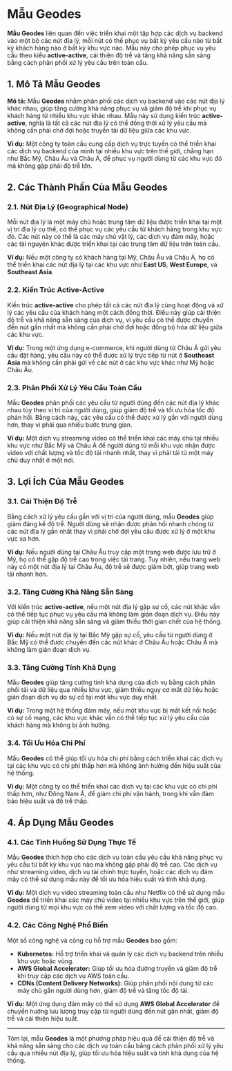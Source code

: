 # Mẫu Geodes

**Mẫu Geodes** liên quan đến việc triển khai một tập hợp các dịch vụ backend vào một bộ các nút địa lý, mỗi nút có thể phục vụ bất kỳ yêu cầu nào từ bất kỳ khách hàng nào ở bất kỳ khu vực nào. Mẫu này cho phép phục vụ yêu cầu theo kiểu **active-active**, cải thiện độ trễ và tăng khả năng sẵn sàng bằng cách phân phối xử lý yêu cầu trên toàn cầu.

## 1. Mô Tả Mẫu Geodes

**Mô tả:** Mẫu **Geodes** nhằm phân phối các dịch vụ backend vào các nút địa lý khác nhau, giúp tăng cường khả năng phục vụ và giảm độ trễ khi phục vụ khách hàng từ nhiều khu vực khác nhau. Mẫu này sử dụng kiến trúc **active-active**, nghĩa là tất cả các nút địa lý có thể đồng thời xử lý yêu cầu mà không cần phải chờ đợi hoặc truyền tải dữ liệu giữa các khu vực.

**Ví dụ:** Một công ty toàn cầu cung cấp dịch vụ trực tuyến có thể triển khai các dịch vụ backend của mình tại nhiều khu vực trên thế giới, chẳng hạn như Bắc Mỹ, Châu Âu và Châu Á, để phục vụ người dùng từ các khu vực đó mà không gặp phải độ trễ lớn.

## 2. Các Thành Phần Của Mẫu Geodes

### 2.1. Nút Địa Lý (Geographical Node)

Mỗi nút địa lý là một máy chủ hoặc trung tâm dữ liệu được triển khai tại một vị trí địa lý cụ thể, có thể phục vụ các yêu cầu từ khách hàng trong khu vực đó. Các nút này có thể là các máy chủ vật lý, các dịch vụ đám mây, hoặc các tài nguyên khác được triển khai tại các trung tâm dữ liệu trên toàn cầu.

**Ví dụ:** Nếu một công ty có khách hàng tại Mỹ, Châu Âu và Châu Á, họ có thể triển khai các nút địa lý tại các khu vực như **East US**, **West Europe**, và **Southeast Asia**.

### 2.2. Kiến Trúc Active-Active

Kiến trúc **active-active** cho phép tất cả các nút địa lý cùng hoạt động và xử lý các yêu cầu của khách hàng một cách đồng thời. Điều này giúp cải thiện độ trễ và khả năng sẵn sàng của dịch vụ, vì yêu cầu có thể được chuyển đến nút gần nhất mà không cần phải chờ đợi hoặc đồng bộ hóa dữ liệu giữa các khu vực.

**Ví dụ:** Trong một ứng dụng e-commerce, khi người dùng từ Châu Á gửi yêu cầu đặt hàng, yêu cầu này có thể được xử lý trực tiếp từ nút ở **Southeast Asia** mà không cần phải gửi về các nút ở các khu vực khác như Mỹ hoặc Châu Âu.

### 2.3. Phân Phối Xử Lý Yêu Cầu Toàn Cầu

Mẫu **Geodes** phân phối các yêu cầu từ người dùng đến các nút địa lý khác nhau tùy theo vị trí của người dùng, giúp giảm độ trễ và tối ưu hóa tốc độ phản hồi. Bằng cách này, các yêu cầu có thể được xử lý gần với người dùng hơn, thay vì phải qua nhiều bước trung gian.

**Ví dụ:** Một dịch vụ streaming video có thể triển khai các máy chủ tại nhiều khu vực như Bắc Mỹ và Châu Á để người dùng từ mỗi khu vực nhận được video với chất lượng và tốc độ tải nhanh nhất, thay vì phải tải từ một máy chủ duy nhất ở một nơi.

## 3. Lợi Ích Của Mẫu Geodes

### 3.1. Cải Thiện Độ Trễ

Bằng cách xử lý yêu cầu gần với vị trí của người dùng, mẫu **Geodes** giúp giảm đáng kể độ trễ. Người dùng sẽ nhận được phản hồi nhanh chóng từ các nút địa lý gần nhất thay vì phải chờ đợi yêu cầu được xử lý ở một khu vực xa hơn.

**Ví dụ:** Nếu người dùng tại Châu Âu truy cập một trang web được lưu trữ ở Mỹ, họ có thể gặp độ trễ cao trong việc tải trang. Tuy nhiên, nếu trang web này có một nút địa lý tại Châu Âu, độ trễ sẽ được giảm bớt, giúp trang web tải nhanh hơn.

### 3.2. Tăng Cường Khả Năng Sẵn Sàng

Với kiến trúc **active-active**, nếu một nút địa lý gặp sự cố, các nút khác vẫn có thể tiếp tục phục vụ yêu cầu mà không làm gián đoạn dịch vụ. Điều này giúp cải thiện khả năng sẵn sàng và giảm thiểu thời gian chết của hệ thống.

**Ví dụ:** Nếu một nút địa lý tại Bắc Mỹ gặp sự cố, yêu cầu từ người dùng ở Bắc Mỹ có thể được chuyển đến các nút khác ở Châu Âu hoặc Châu Á mà không làm gián đoạn dịch vụ.

### 3.3. Tăng Cường Tính Khả Dụng

Mẫu **Geodes** giúp tăng cường tính khả dụng của dịch vụ bằng cách phân phối tải và dữ liệu qua nhiều khu vực, giảm thiểu nguy cơ mất dữ liệu hoặc gián đoạn dịch vụ do sự cố tại một khu vực duy nhất.

**Ví dụ:** Trong một hệ thống đám mây, nếu một khu vực bị mất kết nối hoặc có sự cố mạng, các khu vực khác vẫn có thể tiếp tục xử lý yêu cầu của khách hàng mà không bị ảnh hưởng.

### 3.4. Tối Ưu Hóa Chi Phí

Mẫu **Geodes** có thể giúp tối ưu hóa chi phí bằng cách triển khai các dịch vụ tại các khu vực có chi phí thấp hơn mà không ảnh hưởng đến hiệu suất của hệ thống.

**Ví dụ:** Một công ty có thể triển khai các dịch vụ tại các khu vực có chi phí thấp hơn, như Đông Nam Á, để giảm chi phí vận hành, trong khi vẫn đảm bảo hiệu suất và độ trễ thấp.

## 4. Áp Dụng Mẫu Geodes

### 4.1. Các Tình Huống Sử Dụng Thực Tế

Mẫu **Geodes** thích hợp cho các dịch vụ toàn cầu yêu cầu khả năng phục vụ yêu cầu từ bất kỳ khu vực nào mà không gặp phải độ trễ cao. Các dịch vụ như streaming video, dịch vụ tài chính trực tuyến, hoặc các dịch vụ đám mây có thể sử dụng mẫu này để tối ưu hóa hiệu suất và tính khả dụng.

**Ví dụ:** Một dịch vụ video streaming toàn cầu như Netflix có thể sử dụng mẫu **Geodes** để triển khai các máy chủ video tại nhiều khu vực trên thế giới, giúp người dùng từ mọi khu vực có thể xem video với chất lượng và tốc độ cao.

### 4.2. Các Công Nghệ Phổ Biến

Một số công nghệ và công cụ hỗ trợ mẫu **Geodes** bao gồm:

- **Kubernetes:** Hỗ trợ triển khai và quản lý các dịch vụ backend trên nhiều khu vực hoặc vùng.
- **AWS Global Accelerator:** Giúp tối ưu hóa đường truyền và giảm độ trễ khi truy cập các dịch vụ AWS toàn cầu.
- **CDNs (Content Delivery Networks):** Giúp phân phối nội dung từ các máy chủ gần người dùng hơn, giảm độ trễ và tăng tốc độ tải.

**Ví dụ:** Một ứng dụng đám mây có thể sử dụng **AWS Global Accelerator** để chuyển hướng lưu lượng truy cập từ người dùng đến nút gần nhất, giảm độ trễ và cải thiện hiệu suất.

---

Tóm lại, mẫu **Geodes** là một phương pháp hiệu quả để cải thiện độ trễ và khả năng sẵn sàng cho các dịch vụ toàn cầu bằng cách phân phối xử lý yêu cầu qua nhiều nút địa lý, giúp tối ưu hóa hiệu suất và tính khả dụng của hệ thống.